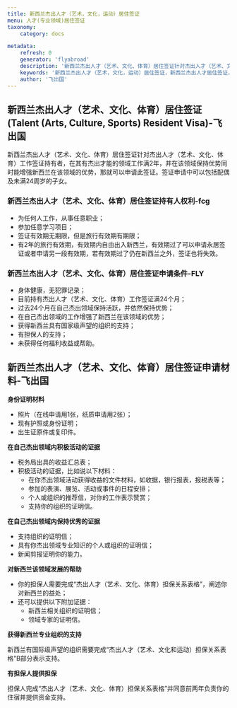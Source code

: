```yaml
---
title: 新西兰杰出人才（艺术，文化，运动）居住签证
menu: 人才(专业领域)居住签证
taxonomy:
    category: docs

metadata:
    refresh: 0
    generator: 'flyabroad'
    description: '新西兰杰出人才（艺术、文化、体育）居住签证针对杰出人才（艺术、文化、体育）工作签证持有者，在其有杰出才能的领域工作满2年，并在该领域保持优势同时能增强新西兰在该领域的优势，那就可以申请此签证。签证申请中可以包括配偶及未满24周岁的子女。'
    keywords: '新西兰杰出人才（艺术，文化，运动）居住签证，新西兰杰出人才居住签证，新西兰杰出人才签证'
    author: '飞出国'
---
```


## 新西兰杰出人才（艺术、文化、体育）居住签证(Talent (Arts, Culture, Sports) Resident Visa)-飞出国

新西兰杰出人才（艺术、文化、体育）居住签证针对杰出人才（艺术、文化、体育）工作签证持有者，在其有杰出才能的领域工作满2年，并在该领域保持优势同时能增强新西兰在该领域的优势，那就可以申请此签证。签证申请中可以包括配偶及未满24周岁的子女。

### 新西兰杰出人才（艺术、文化、体育）居住签证持有人权利-fcg

* 为任何人工作，从事任意职业；
* 参加任意学习项目；
* 签证有效期无期限，但是旅行有效期有期限；
* 有2年的旅行有效期，有效期内自由出入新西兰，有效期过了可以申请永居签证或者申请另一段有效期，若有效期过了仍在新西兰之外，签证也将失效。

### 新西兰杰出人才（艺术、文化、体育）居住签证申请条件-FLY

* 身体健康，无犯罪记录；
* 目前持有杰出人才（艺术、文化、体育）工作签证满24个月；
* 过去24个月在自己杰出领域保持活跃，并依然保持优势；
* 在自己杰出领域的工作增强了新西兰在该领域的优势；
* 获得新西兰具有国家级声望的组织的支持；
* 有担保人的支持；
* 未获得任何福利收益或帮助。

## 新西兰杰出人才（艺术、文化、体育）居住签证申请材料-飞出国

**身份证明材料**

* 照片（在线申请用1张，纸质申请用2张）；
* 现有护照或身份证明；
* 出生证原件或复印件。

**在自己杰出领域内积极活动的证据**

* 税务局出具的收益汇总表；
* 积极活动的证据，比如说以下材料：
    * 在你杰出领域活动获得收益的文件材料，如收据，银行报表，报税表等；
    * 参加的表演、展览、活动或事件的日程安排；
    * 个人或组织的推荐信，对你的工作表示赞赏；
    * 支持你的组织的证明信。

**在自己杰出领域内保持优秀的证据**

* 支持组织的证明信；
* 具有你杰出领域专业知识的个人或组织的证明信；
* 新闻剪报证明你的能力。

**对新西兰该领域发展的帮助**

* 你的担保人需要完成“杰出人才（艺术、文化、体育）担保关系表格”，阐述你对新西兰的益处；
* 还可以提供以下附加证据：
    * 新西兰相关组织的证明信；
    * 领域专家的证明信。

**获得新西兰专业组织的支持**

新西兰有国际级声望的组织需要完成“杰出人才（艺术、文化和运动）担保关系表格”B部分表示支持。

**有担保人提供担保**

担保人完成“杰出人才（艺术、文化、体育）担保关系表格”并同意前两年负责你的住宿并提供资金支持。







